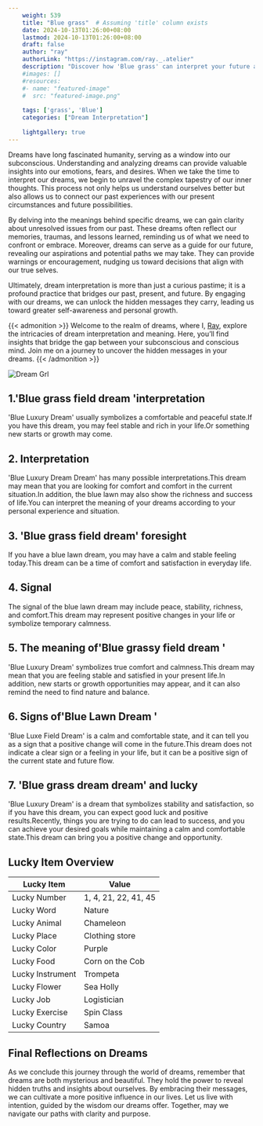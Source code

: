 ```yaml
---
    weight: 539
    title: "Blue grass"  # Assuming 'title' column exists
    date: 2024-10-13T01:26:00+08:00
    lastmod: 2024-10-13T01:26:00+08:00
    draft: false
    author: "ray"
    authorLink: "https://instagram.com/ray._.atelier"
    description: "Discover how 'Blue grass' can interpret your future and uncover its significant meanings in your life."
    #images: []
    #resources:
    #- name: "featured-image"
    #  src: "featured-image.png"
    
    tags: ['grass', 'Blue']
    categories: ["Dream Interpretation"]
    
    lightgallery: true
---
```

    
Dreams have long fascinated humanity, serving as a window into our subconscious. Understanding and analyzing dreams can provide valuable insights into our emotions, fears, and desires. When we take the time to interpret our dreams, we begin to unravel the complex tapestry of our inner thoughts. This process not only helps us understand ourselves better but also allows us to connect our past experiences with our present circumstances and future possibilities.

By delving into the meanings behind specific dreams, we can gain clarity about unresolved issues from our past. These dreams often reflect our memories, traumas, and lessons learned, reminding us of what we need to confront or embrace. Moreover, dreams can serve as a guide for our future, revealing our aspirations and potential paths we may take. They can provide warnings or encouragement, nudging us toward decisions that align with our true selves.

Ultimately, dream interpretation is more than just a curious pastime; it is a profound practice that bridges our past, present, and future. By engaging with our dreams, we can unlock the hidden messages they carry, leading us toward greater self-awareness and personal growth.

{{< admonition >}}
Welcome to the realm of dreams, where I, [Ray](https://instagram.com/ray._.atelier), explore the intricacies of dream interpretation and meaning. Here, you’ll find insights that bridge the gap between your subconscious and conscious mind. Join me on a journey to uncover the hidden messages in your dreams.
{{< /admonition >}}

![Dream Grl](https://cdn.pixabay.com/photo/2017/11/02/03/35/gothic-2910057_1280.jpg "Dream Grl")

## 1.'Blue grass field dream 'interpretation
'Blue Luxury Dream' usually symbolizes a comfortable and peaceful state.If you have this dream, you may feel stable and rich in your life.Or something new starts or growth may come.

## 2. Interpretation
'Blue Luxury Dream Dream' has many possible interpretations.This dream may mean that you are looking for comfort and comfort in the current situation.In addition, the blue lawn may also show the richness and success of life.You can interpret the meaning of your dreams according to your personal experience and situation.

## 3. 'Blue grass field dream' foresight
If you have a blue lawn dream, you may have a calm and stable feeling today.This dream can be a time of comfort and satisfaction in everyday life.

## 4. Signal
The signal of the blue lawn dream may include peace, stability, richness, and comfort.This dream may represent positive changes in your life or symbolize temporary calmness.

## 5. The meaning of'Blue grassy field dream '
'Blue Luxury Dream' symbolizes true comfort and calmness.This dream may mean that you are feeling stable and satisfied in your present life.In addition, new starts or growth opportunities may appear, and it can also remind the need to find nature and balance.

## 6. Signs of'Blue Lawn Dream '
'Blue Luxe Field Dream' is a calm and comfortable state, and it can tell you as a sign that a positive change will come in the future.This dream does not indicate a clear sign or a feeling in your life, but it can be a positive sign of the current state and future flow.

## 7. 'Blue grass dream dream' and lucky
'Blue Luxury Dream' is a dream that symbolizes stability and satisfaction, so if you have this dream, you can expect good luck and positive results.Recently, things you are trying to do can lead to success, and you can achieve your desired goals while maintaining a calm and comfortable state.This dream can bring you a positive change and opportunity.

## Lucky Item Overview
| Lucky Item          | Value              |
|---------------|--------------------|
| Lucky Number        | 1, 4, 21, 22, 41, 45  |
| Lucky Word          | Nature |
| Lucky Animal        | Chameleon |
| Lucky Place         | Clothing store     |
| Lucky Color         | Purple     |
| Lucky Food          | Corn on the Cob      |
| Lucky Instrument    | Trompeta |
| Lucky Flower        | Sea Holly    |
| Lucky Job           | Logistician       |
| Lucky Exercise      | Spin Class  |
| Lucky Country       | Samoa    |


##  Final Reflections on Dreams

As we conclude this journey through the world of dreams, remember that dreams are both mysterious and beautiful. They hold the power to reveal hidden truths and insights about ourselves. By embracing their messages, we can cultivate a more positive influence in our lives. Let us live with intention, guided by the wisdom our dreams offer. Together, may we navigate our paths with clarity and purpose.
